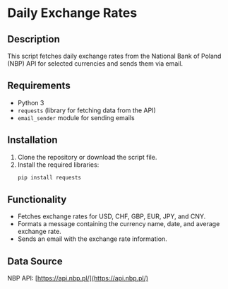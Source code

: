 # Daily Exchange Rates

## Description
This script fetches daily exchange rates from the National Bank of Poland (NBP) API for selected currencies and sends them via email.

## Requirements
- Python 3
- `requests` (library for fetching data from the API)
- `email_sender` module for sending emails

## Installation
1. Clone the repository or download the script file.
2. Install the required libraries:
   ```sh
   pip install requests
   ```

## Functionality
- Fetches exchange rates for USD, CHF, GBP, EUR, JPY, and CNY.
- Formats a message containing the currency name, date, and average exchange rate.
- Sends an email with the exchange rate information.

## Data Source
NBP API: [https://api.nbp.pl/](https://api.nbp.pl/)
